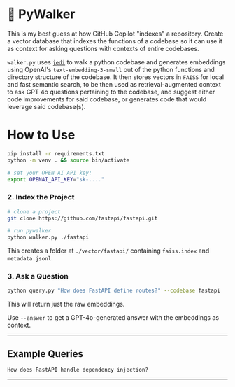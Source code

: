 # 🐍 PyWalker


This is my best guess at how GitHub Copilot "indexes" a repository. Create a vector database that indexes the functions of a codebase so it can use it as context for asking questions with contexts of entire codebases. 

`walker.py` uses [`jedi`](https://github.com/davidhalter/jedi) to walk a python codebase and generates embeddings using OpenAI's `text-embedding-3-small` out of the python functions and directory structure of the codebase. It then stores vectors in `FAISS` for local and fast semantic search, to be then used as retrieval-augmented context to ask GPT 4o questions pertaining to the codebase, and suggest either code improvements for said codebase, or generates code that would leverage said codebase(s). 

# How to Use

```bash
pip install -r requirements.txt
python -m venv . && source bin/activate

# set your OPEN AI API key:
export OPENAI_API_KEY="sk-...."
```

### 2. Index the Project
```bash
# clone a project
git clone https://github.com/fastapi/fastapi.git

# run pywalker
python walker.py ./fastapi
```

This creates a folder at `./vector/fastapi/` containing `faiss.index` and `metadata.jsonl`.

### 3. Ask a Question

```bash
python query.py "How does FastAPI define routes?" --codebase fastapi 
```
This will return just the raw embeddings.

Use `--answer` to get a GPT-4o-generated answer with the embeddings as context. 

---

## Example Queries

```text
How does FastAPI handle dependency injection?
```

---


